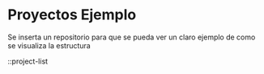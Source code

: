 # Proyectos Ejemplo

Se inserta un repositorio para que se pueda ver un claro ejemplo de como se visualiza 
la estructura 

::project-list
